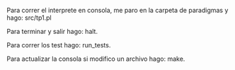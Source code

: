 Para correr el interprete en consola, me paro en la carpeta de paradigmas y hago: src/tp1.pl 

Para terminar y salir hago: halt.

Para correr los test hago: run_tests.

Para actualizar la consola si modifico un archivo hago: make.
